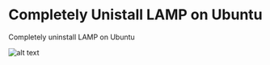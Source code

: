 # Completely Unistall LAMP on Ubuntu
  Completely uninstall LAMP on Ubuntu

![alt text](https://github.com/atorresbr/agencia-power-wordpress-theme/blob/main/img/head/power.gif)
